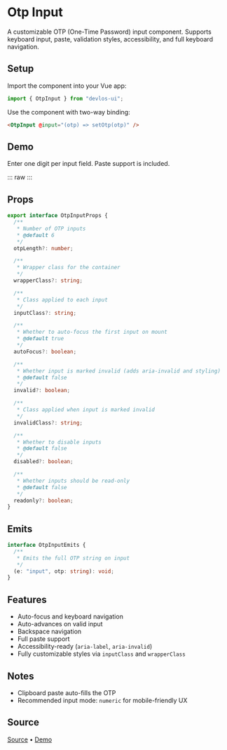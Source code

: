 # Otp Input

A customizable OTP (One-Time Password) input component. Supports keyboard input, paste, validation styles, accessibility, and full keyboard navigation.

## Setup

Import the component into your Vue app:

```ts
import { OtpInput } from "devlos-ui";
```

Use the component with two-way binding:

```html
<OtpInput @input="(otp) => setOtp(otp)" />
```

## Demo

Enter one digit per input field. Paste support is included.

<script setup>
import OtpInputDemo from "../demos/OtpInputDemo.vue";
</script>

::: raw
<OtpInputDemo />
:::

## Props

```ts
export interface OtpInputProps {
  /**
   * Number of OTP inputs
   * @default 6
   */
  otpLength?: number;

  /**
   * Wrapper class for the container
   */
  wrapperClass?: string;

  /**
   * Class applied to each input
   */
  inputClass?: string;

  /**
   * Whether to auto-focus the first input on mount
   * @default true
   */
  autoFocus?: boolean;

  /**
   * Whether input is marked invalid (adds aria-invalid and styling)
   * @default false
   */
  invalid?: boolean;

  /**
   * Class applied when input is marked invalid
   */
  invalidClass?: string;

  /**
   * Whether to disable inputs
   * @default false
   */
  disabled?: boolean;

  /**
   * Whether inputs should be read-only
   * @default false
   */
  readonly?: boolean;
}
```

## Emits

```ts
interface OtpInputEmits {
  /**
   * Emits the full OTP string on input
   */
  (e: "input", otp: string): void;
}
```

## Features

- Auto-focus and keyboard navigation
- Auto-advances on valid input
- Backspace navigation
- Full paste support
- Accessibility-ready (`aria-label`, `aria-invalid`)
- Fully customizable styles via `inputClass` and `wrapperClass`

## Notes

- Clipboard paste auto-fills the OTP
- Recommended input mode: `numeric` for mobile-friendly UX

## Source

[Source](https://github.com/devloos/devlos-ui/blob/main/package/src/OtpInput/OtpInput.vue) • [Demo](https://github.com/devloos/devlos-ui/blob/main/docs/src/demos/OtpInput.vue)
